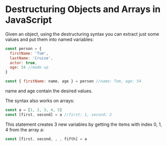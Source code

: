 # Destructuring Objects and Arrays in JavaScript

Given an object, using the destructuring syntax you can extract just some values and put them into named variables:

```javascript
const person = {
  firstName: 'Tom',
  lastName: 'Cruise',
  actor: true,
  age: 54 //made up
}

const { firstName: name, age } = person //name: Tom, age: 54
```

name and age contain the desired values.

The syntax also works on arrays:

```javascript
const a = [1, 2, 3, 4, 5]
const [first, second] = a //first: 1, second: 2
```

This statement creates 3 new variables by getting the items with index 0, 1, 4 from the array a:

```javascript
const [first, second, , , fifth] = a
```
